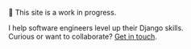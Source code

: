 🚧 This site is a work in progress.

I help software engineers level up their Django skills.  
Curious or want to collaborate? [Get in touch](mailto:contact@jorgebg.com).
